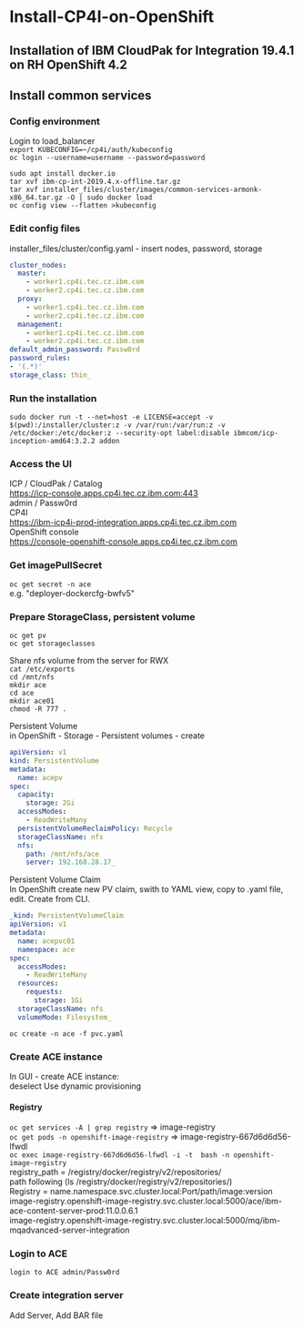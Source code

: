 # Install-CP4I-on-OpenShift
## Installation of IBM CloudPak for Integration 19.4.1 on RH OpenShift 4.2

## Install common services
### Config environment
Login to load_balancer  
`export KUBECONFIG=~/cp4i/auth/kubeconfig`  
`oc login --username=username --password=password`  

`sudo apt install docker.io`  
`tar xvf ibm-cp-int-2019.4.x-offline.tar.gz`  
`tar xvf installer_files/cluster/images/common-services-armonk-x86_64.tar.gz -O | sudo docker load`  
`oc config view --flatten >kubeconfig`  

### Edit config files
installer_files/cluster/config.yaml	- insert nodes, password, storage  
```yaml
cluster_nodes:  
  master:  
    - worker1.cp4i.tec.cz.ibm.com  
    - worker2.cp4i.tec.cz.ibm.com  
  proxy:  
    - worker1.cp4i.tec.cz.ibm.com  
    - worker2.cp4i.tec.cz.ibm.com  
  management:  
    - worker1.cp4i.tec.cz.ibm.com  
    - worker2.cp4i.tec.cz.ibm.com  
default_admin_password: Passw0rd  
password_rules:  
- '(.*)'
storage_class: thin_
```

### Run the installation
`sudo docker run -t --net=host -e LICENSE=accept -v $(pwd):/installer/cluster:z -v /var/run:/var/run:z -v /etc/docker:/etc/docker:z --security-opt label:disable ibmcom/icp-inception-amd64:3.2.2 addon`  

### Access the UI
ICP / CloudPak / Catalog  
https://icp-console.apps.cp4i.tec.cz.ibm.com:443  
admin / Passw0rd  
CP4I  
https://ibm-icp4i-prod-integration.apps.cp4i.tec.cz.ibm.com  
OpenShift console  
https://console-openshift-console.apps.cp4i.tec.cz.ibm.com  


### Get imagePullSecret
`oc get secret -n ace`  
e.g. "deployer-dockercfg-bwfv5"

### Prepare StorageClass, persistent volume
`oc get pv`  
`oc get storageclasses`

Share nfs volume from the server for RWX  
`cat /etc/exports`  
`cd /mnt/nfs`  
`mkdir ace`  
`cd ace`  
`mkdir ace01`  
`chmod -R 777 .`  

Persistent Volume  
in OpenShift - Storage - Persistent volumes - create  
```yaml
apiVersion: v1  
kind: PersistentVolume  
metadata:  
  name: acepv  
spec:  
  capacity:  
    storage: 2Gi  
  accessModes:  
    - ReadWriteMany  
  persistentVolumeReclaimPolicy: Recycle  
  storageClassName: nfs  
  nfs:  
    path: /mnt/nfs/ace  
    server: 192.168.28.17_
```

Persistent Volume Claim  
In OpenShift create new PV claim, swith to YAML view, copy to .yaml file, edit. Create from CLI.  

```yaml
_kind: PersistentVolumeClaim  
apiVersion: v1  
metadata:  
  name: acepvc01  
  namespace: ace  
spec:  
  accessModes:  
    - ReadWriteMany  
  resources:  
    requests:  
      storage: 1Gi  
  storageClassName: nfs  
  volumeMode: Filesystem_
```
`oc create -n ace -f pvc.yaml`  

### Create ACE instance
In GUI - create ACE instance:  
deselect Use dynamic provisioning  

#### Registry
`oc get services -A | grep registry`		=> image-registry  
`oc get pods -n openshift-image-registry`	=> image-registry-667d6d6d56-lfwdl  
`oc exec image-registry-667d6d6d56-lfwdl -i -t  bash -n openshift-image-registry`  
	registry_path = /registry/docker/registry/v2/repositories/  
	path following (ls /registry/docker/registry/v2/repositories/)  
Registry = name.namespace.svc.cluster.local:Port/path/image:version  
image-registry.openshift-image-registry.svc.cluster.local:5000/ace/ibm-ace-content-server-prod:11.0.0.6.1  
image-registry.openshift-image-registry.svc.cluster.local:5000/mq/ibm-mqadvanced-server-integration  

### Login to ACE
`login to ACE admin/Passw0rd`  

### Create integration server
Add Server, Add BAR file  
